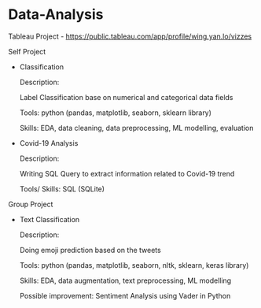 # Data-Analysis
Tableau Project - https://public.tableau.com/app/profile/wing.yan.lo/vizzes 

Self Project
- Classification
  
  Description:
  
  Label Classification base on numerical and categorical data fields
  
  Tools: python (pandas, matplotlib, seaborn, sklearn library)
  
  Skills: EDA, data cleaning, data preprocessing, ML modelling, evaluation

- Covid-19 Analysis
  
  Description:
  
  Writing SQL Query to extract information related to Covid-19 trend
  
  Tools/ Skills: SQL (SQLite)

Group Project
- Text Classification
  
  Description:
  
  Doing emoji prediction based on the tweets
  
  Tools: python (pandas, matplotlib, seaborn, nltk, sklearn, keras library)

  Skills: EDA, data augmentation, text preprocessing, ML modelling

  Possible improvement: Sentiment Analysis using Vader in Python
